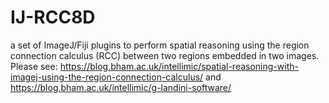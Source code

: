 # IJ-RCC8D
 a set of ImageJ/Fiji plugins to perform spatial reasoning using the region connection calculus (RCC) between two regions embedded in two images. Please see: https://blog.bham.ac.uk/intellimic/spatial-reasoning-with-imagej-using-the-region-connection-calculus/  and  https://blog.bham.ac.uk/intellimic/g-landini-software/
